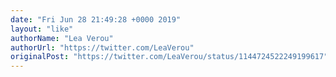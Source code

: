 ```yaml
---
date: "Fri Jun 28 21:49:28 +0000 2019"
layout: "like"
authorName: "Lea Verou"
authorUrl: "https://twitter.com/LeaVerou"
originalPost: "https://twitter.com/LeaVerou/status/1144724522249199617"
---
```

